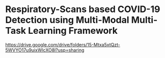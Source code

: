 # Respiratory-Scans based COVID-19 Detection using Multi-Modal Multi-Task Learning Framework

https://drive.google.com/drive/folders/15-Mtxa5xtQzt-5WVYO17u9uixWlcXO8l?usp=sharing
